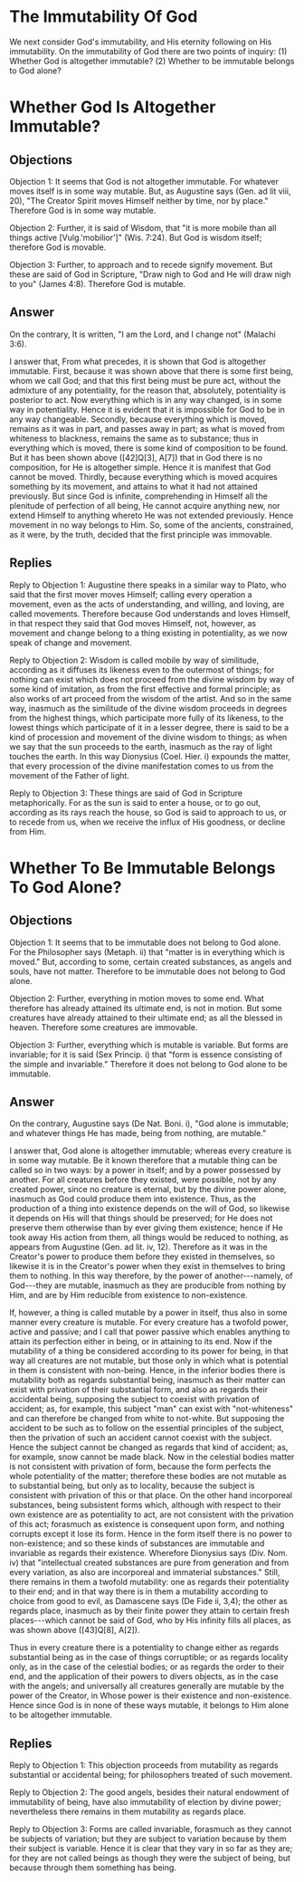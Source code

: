 # The Immutability Of God

We next consider God's immutability, and His eternity following on His immutability. On the immutability of God there are two points of inquiry:
(1) Whether God is altogether immutable?
(2) Whether to be immutable belongs to God alone?
# Whether God Is Altogether Immutable?

## Objections

Objection 1: It seems that God is not altogether immutable. For whatever moves itself is in some way mutable. But, as Augustine says (Gen. ad lit viii, 20), "The Creator Spirit moves Himself neither by time, nor by place." Therefore God is in some way mutable.

Objection 2: Further, it is said of Wisdom, that "it is more mobile than all things active [Vulg.'mobilior']" (Wis. 7:24). But God is wisdom itself; therefore God is movable.

Objection 3: Further, to approach and to recede signify movement. But these are said of God in Scripture, "Draw nigh to God and He will draw nigh to you" (James 4:8). Therefore God is mutable.

## Answer

On the contrary, It is written, "I am the Lord, and I change not" (Malachi 3:6).

I answer that, From what precedes, it is shown that God is altogether immutable. First, because it was shown above that there is some first being, whom we call God; and that this first being must be pure act, without the admixture of any potentiality, for the reason that, absolutely, potentiality is posterior to act. Now everything which is in any way changed, is in some way in potentiality. Hence it is evident that it is impossible for God to be in any way changeable. Secondly, because everything which is moved, remains as it was in part, and passes away in part; as what is moved from whiteness to blackness, remains the same as to substance; thus in everything which is moved, there is some kind of composition to be found. But it has been shown above ([42]Q[3], A[7]) that in God there is no composition, for He is altogether simple. Hence it is manifest that God cannot be moved. Thirdly, because everything which is moved acquires something by its movement, and attains to what it had not attained previously. But since God is infinite, comprehending in Himself all the plenitude of perfection of all being, He cannot acquire anything new, nor extend Himself to anything whereto He was not extended previously. Hence movement in no way belongs to Him. So, some of the ancients, constrained, as it were, by the truth, decided that the first principle was immovable.

## Replies

Reply to Objection 1: Augustine there speaks in a similar way to Plato, who said that the first mover moves Himself; calling every operation a movement, even as the acts of understanding, and willing, and loving, are called movements. Therefore because God understands and loves Himself, in that respect they said that God moves Himself, not, however, as movement and change belong to a thing existing in potentiality, as we now speak of change and movement.

Reply to Objection 2: Wisdom is called mobile by way of similitude, according as it diffuses its likeness even to the outermost of things; for nothing can exist which does not proceed from the divine wisdom by way of some kind of imitation, as from the first effective and formal principle; as also works of art proceed from the wisdom of the artist. And so in the same way, inasmuch as the similitude of the divine wisdom proceeds in degrees from the highest things, which participate more fully of its likeness, to the lowest things which participate of it in a lesser degree, there is said to be a kind of procession and movement of the divine wisdom to things; as when we say that the sun proceeds to the earth, inasmuch as the ray of light touches the earth. In this way Dionysius (Coel. Hier. i) expounds the matter, that every procession of the divine manifestation comes to us from the movement of the Father of light.

Reply to Objection 3: These things are said of God in Scripture metaphorically. For as the sun is said to enter a house, or to go out, according as its rays reach the house, so God is said to approach to us, or to recede from us, when we receive the influx of His goodness, or decline from Him.
# Whether To Be Immutable Belongs To God Alone?

## Objections

Objection 1: It seems that to be immutable does not belong to God alone. For the Philosopher says (Metaph. ii) that "matter is in everything which is moved." But, according to some, certain created substances, as angels and souls, have not matter. Therefore to be immutable does not belong to God alone.

Objection 2: Further, everything in motion moves to some end. What therefore has already attained its ultimate end, is not in motion. But some creatures have already attained to their ultimate end; as all the blessed in heaven. Therefore some creatures are immovable.

Objection 3: Further, everything which is mutable is variable. But forms are invariable; for it is said (Sex Princip. i) that "form is essence consisting of the simple and invariable." Therefore it does not belong to God alone to be immutable.

## Answer

On the contrary, Augustine says (De Nat. Boni. i), "God alone is immutable; and whatever things He has made, being from nothing, are mutable."

I answer that, God alone is altogether immutable; whereas every creature is in some way mutable. Be it known therefore that a mutable thing can be called so in two ways: by a power in itself; and by a power possessed by another. For all creatures before they existed, were possible, not by any created power, since no creature is eternal, but by the divine power alone, inasmuch as God could produce them into existence. Thus, as the production of a thing into existence depends on the will of God, so likewise it depends on His will that things should be preserved; for He does not preserve them otherwise than by ever giving them existence; hence if He took away His action from them, all things would be reduced to nothing, as appears from Augustine (Gen. ad lit. iv, 12). Therefore as it was in the Creator's power to produce them before they existed in themselves, so likewise it is in the Creator's power when they exist in themselves to bring them to nothing. In this way therefore, by the power of another---namely, of God---they are mutable, inasmuch as they are producible from nothing by Him, and are by Him reducible from existence to non-existence.

If, however, a thing is called mutable by a power in itself, thus also in some manner every creature is mutable. For every creature has a twofold power, active and passive; and I call that power passive which enables anything to attain its perfection either in being, or in attaining to its end. Now if the mutability of a thing be considered according to its power for being, in that way all creatures are not mutable, but those only in which what is potential in them is consistent with non-being. Hence, in the inferior bodies there is mutability both as regards substantial being, inasmuch as their matter can exist with privation of their substantial form, and also as regards their accidental being, supposing the subject to coexist with privation of accident; as, for example, this subject "man" can exist with "not-whiteness" and can therefore be changed from white to not-white. But supposing the accident to be such as to follow on the essential principles of the subject, then the privation of such an accident cannot coexist with the subject. Hence the subject cannot be changed as regards that kind of accident; as, for example, snow cannot be made black. Now in the celestial bodies matter is not consistent with privation of form, because the form perfects the whole potentiality of the matter; therefore these bodies are not mutable as to substantial being, but only as to locality, because the subject is consistent with privation of this or that place. On the other hand incorporeal substances, being subsistent forms which, although with respect to their own existence are as potentiality to act, are not consistent with the privation of this act; forasmuch as existence is consequent upon form, and nothing corrupts except it lose its form. Hence in the form itself there is no power to non-existence; and so these kinds of substances are immutable and invariable as regards their existence. Wherefore Dionysius says (Div. Nom. iv) that "intellectual created substances are pure from generation and from every variation, as also are incorporeal and immaterial substances." Still, there remains in them a twofold mutability: one as regards their potentiality to their end; and in that way there is in them a mutability according to choice from good to evil, as Damascene says (De Fide ii, 3,4); the other as regards place, inasmuch as by their finite power they attain to certain fresh places---which cannot be said of God, who by His infinity fills all places, as was shown above ([43]Q[8], A[2]).

Thus in every creature there is a potentiality to change either as regards substantial being as in the case of things corruptible; or as regards locality only, as in the case of the celestial bodies; or as regards the order to their end, and the application of their powers to divers objects, as in the case with the angels; and universally all creatures generally are mutable by the power of the Creator, in Whose power is their existence and non-existence. Hence since God is in none of these ways mutable, it belongs to Him alone to be altogether immutable.

## Replies

Reply to Objection 1: This objection proceeds from mutability as regards substantial or accidental being; for philosophers treated of such movement.

Reply to Objection 2: The good angels, besides their natural endowment of immutability of being, have also immutability of election by divine power; nevertheless there remains in them mutability as regards place.

Reply to Objection 3: Forms are called invariable, forasmuch as they cannot be subjects of variation; but they are subject to variation because by them their subject is variable. Hence it is clear that they vary in so far as they are; for they are not called beings as though they were the subject of being, but because through them something has being.
